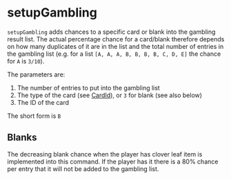 # setupGambling

`setupGambling` adds chances to a specific card or blank into the gambling result list. The actual percentage chance for a card/blank therefore depends on how many duplicates of it are in the list and the total number of entries in the gambling list (e.g. for a list `[A, A, A, B, B, B, B, C, D, E]` the chance for `A` is `3/10`).

The parameters are:

1. The number of entries to put into the gambling list
2. The type of the card (see [CardId](../CardId.md)), or `3` for blank (see also below)
3. The ID of the card

The short form is `B`

## Blanks

The decreasing blank chance when the player has clover leaf item is implemented into this command. If the player has it there is a 80% chance per entry that it will not be added to the gambling list.
